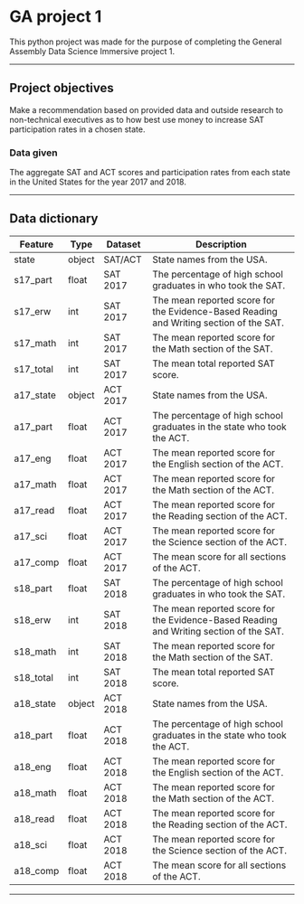 # GA project 1

This python project was made for the purpose of completing the General Assembly Data Science Immersive project 1.

---

## Project objectives

Make a recommendation based on provided data and outside research to non-technical executives as to how best use money to increase SAT participation rates in a chosen state.

### Data given

The aggregate SAT and ACT scores and participation rates from each state in the United States for the year 2017 and 2018.

---

## Data dictionary

|Feature|Type|Dataset|Description|
|---|---|---|---|
|state|object|SAT/ACT|State names from the USA.|
|s17_part|float|SAT 2017|The percentage of high school graduates in who took the SAT.|
|s17_erw|int|SAT 2017|The mean reported score for the Evidence-Based Reading and Writing section of the SAT.|
|s17_math|int|SAT 2017|The mean reported score for the Math section of the SAT.|
|s17_total|int|SAT 2017|The mean total reported SAT score.|
|a17_state|object|ACT 2017|State names from the USA.|
|a17_part|float|ACT 2017|The percentage of high school graduates in the state who took the ACT.|
|a17_eng|float|ACT 2017|The mean reported score for the English section of the ACT.|
|a17_math|float|ACT 2017|The mean reported score for the Math section of the ACT.|
|a17_read|float|ACT 2017|The mean reported score for the Reading section of the ACT.|
|a17_sci|float|ACT 2017|The mean reported score for the Science section of the ACT.|
|a17_comp|float|ACT 2017|The mean score for all sections of the ACT.|
|s18_part|float|SAT 2018|The percentage of high school graduates in who took the SAT.|
|s18_erw|int|SAT 2018|The mean reported score for the Evidence-Based Reading and Writing section of the SAT.|
|s18_math|int|SAT 2018|The mean reported score for the Math section of the SAT.|
|s18_total|int|SAT 2018|The mean total reported SAT score.|
|a18_state|object|ACT 2018|State names from the USA.|
|a18_part|float|ACT 2018|The percentage of high school graduates in the state who took the ACT.|
|a18_eng|float|ACT 2018|The mean reported score for the English section of the ACT.|
|a18_math|float|ACT 2018|The mean reported score for the Math section of the ACT.|
|a18_read|float|ACT 2018|The mean reported score for the Reading section of the ACT.|
|a18_sci|float|ACT 2018|The mean reported score for the Science section of the ACT.|
|a18_comp|float|ACT 2018|The mean score for all sections of the ACT.|

---
